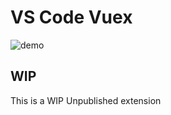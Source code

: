 # VS Code Vuex

![demo](http://g.recordit.co/EWlPcTdfv7.gif)

## WIP

This is a WIP Unpublished extension
